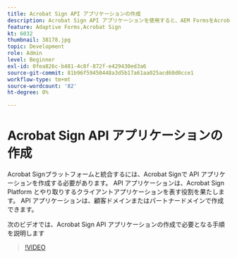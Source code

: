 ```yaml
---
title: Acrobat Sign API アプリケーションの作成
description: Acrobat Sign API アプリケーションを使用すると、AEM FormsをAcrobat Signと統合できます
feature: Adaptive Forms,Acrobat Sign
kt: 6032
thumbnail: 38178.jpg
topic: Development
role: Admin
level: Beginner
exl-id: 0fea826c-b481-4c8f-872f-e429430ed3a6
source-git-commit: 81b96f59450448a3d5b17a61aa025acd60d0cce1
workflow-type: tm+mt
source-wordcount: '82'
ht-degree: 0%

---
```


# Acrobat Sign API アプリケーションの作成

Acrobat Signプラットフォームと統合するには、Acrobat Signで API アプリケーションを作成する必要があります。 API アプリケーションは、Acrobat Sign Platform とやり取りするクライアントアプリケーションを表す役割を果たします。 API アプリケーションは、顧客ドメインまたはパートナードメインで作成できます。

次のビデオでは、Acrobat Sign API アプリケーションの作成で必要となる手順を説明します

>[!VIDEO](https://video.tv.adobe.com/v/38178/?quality=9&learn=on)
